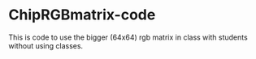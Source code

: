 # ChipRGBmatrix-code
This is code to use the bigger (64x64) rgb matrix in class with students without using classes.  
